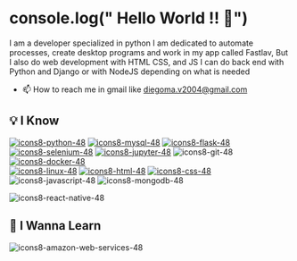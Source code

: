 # console.log(" Hello World !! 👋")
I am a developer specialized in python I am dedicated to automate processes, create desktop programs and work in my app called Fastlav,
But I also do web development with HTML CSS, and JS I can do back end with Python and Django or with NodeJS depending on what is needed

- 📫 How to reach me in gmail like [diegoma.v2004@gmail.com](https://mail.google.com/mail/u/0/?hl=es-419#inbox)


## 💡 I Know
[![icons8-python-48](https://github.com/Dieg0MV/Dieg0MV/assets/101619179/5f42faf7-ca11-47e7-89e0-4b8d8eb3c47f)](https://www.python.org/doc/)
 [![icons8-mysql-48](https://github.com/Dieg0MV/Dieg0MV/assets/101619179/0e4d68c3-8ed8-4003-8c86-c025f2add17f)]()
  [![icons8-flask-48](https://github.com/Dieg0MV/Dieg0MV/assets/101619179/dd0dbd00-3d8f-4350-8ea2-872e037a583a)]()
 [![icons8-selenium-48](https://github.com/Dieg0MV/Dieg0MV/assets/101619179/d96574f0-4aef-48a0-8bba-72597039831f)]()
  [![icons8-jupyter-48](https://github.com/Dieg0MV/Dieg0MV/assets/101619179/50b238b6-f13a-4ed6-8a95-bcfeb465c96a)]()
  ![icons8-git-48](https://github.com/Dieg0MV/Dieg0MV/assets/101619179/e9f5779f-6387-4ba2-93a0-2b196926c8a7)
  [![icons8-docker-48](https://github.com/Dieg0MV/Dieg0MV/assets/101619179/bcf239f4-61d5-4372-aca3-cac41004c0fd)]()    
[![icons8-linux-48](https://github.com/Dieg0MV/Dieg0MV/assets/101619179/26132258-a282-442e-84ab-e4bcb50b93f6)]()
[![icons8-html-48](https://github.com/Dieg0MV/Dieg0MV/assets/101619179/ec9ac36c-83cc-46e1-9e4d-949eb3f94214)]()
[![icons8-css-48](https://github.com/Dieg0MV/Dieg0MV/assets/101619179/5c460e78-553a-42a4-b737-70edbedad2b1)]()
![icons8-javascript-48](https://github.com/Dieg0MV/Dieg0MV/assets/101619179/40f650f5-667b-4721-970e-c7b3cbd03472)
![icons8-mongodb-48](https://github.com/Dieg0MV/Dieg0MV/assets/101619179/3ef3ebd1-3df5-426e-831a-98d3b0e416b6)

![icons8-react-native-48](https://github.com/Dieg0MV/Dieg0MV/assets/101619179/fc9b0398-63c7-4b77-9240-4d94468548d0)




##  🧠 I Wanna Learn
![icons8-amazon-web-services-48](https://github.com/Dieg0MV/Dieg0MV/assets/101619179/2ad71ec6-ee57-4efc-b28e-3c631cfdfce1)

